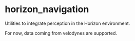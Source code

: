 # horizon_navigation
Utilities to integrate perception in the Horizon environment.

For now, data coming from velodynes are supported.


